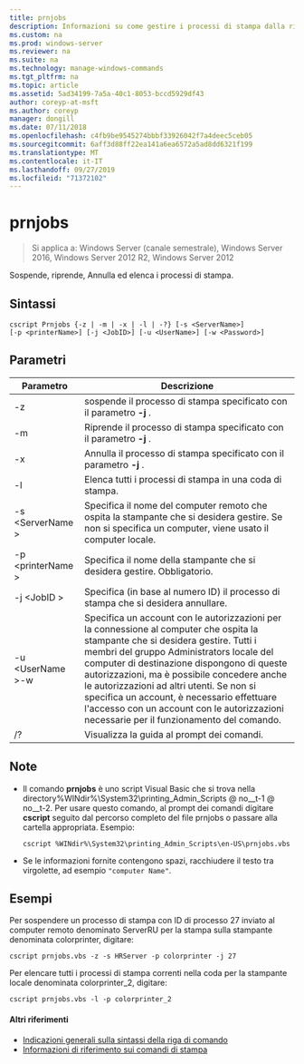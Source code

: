 ```yaml
---
title: prnjobs
description: Informazioni su come gestire i processi di stampa dalla riga di comando.
ms.custom: na
ms.prod: windows-server
ms.reviewer: na
ms.suite: na
ms.technology: manage-windows-commands
ms.tgt_pltfrm: na
ms.topic: article
ms.assetid: 5ad34199-7a5a-40c1-8053-bccd5929df43
author: coreyp-at-msft
ms.author: coreyp
manager: dongill
ms.date: 07/11/2018
ms.openlocfilehash: c4fb9be9545274bbbf33926042f7a4deec5ceb05
ms.sourcegitcommit: 6aff3d88ff22ea141a6ea6572a5ad8dd6321f199
ms.translationtype: MT
ms.contentlocale: it-IT
ms.lasthandoff: 09/27/2019
ms.locfileid: "71372102"
---
```

# <a name="prnjobs"></a>prnjobs

>Si applica a: Windows Server (canale semestrale), Windows Server 2016, Windows Server 2012 R2, Windows Server 2012

Sospende, riprende, Annulla ed elenca i processi di stampa.

## <a name="syntax"></a>Sintassi
```
cscript Prnjobs {-z | -m | -x | -l | -?} [-s <ServerName>] 
[-p <printerName>] [-j <JobID>] [-u <UserName>] [-w <Password>]
```

## <a name="parameters"></a>Parametri

|          Parametro           |                                                                                                                                                                                        Descrizione                                                                                                                                                                                        |
|------------------------------|-------------------------------------------------------------------------------------------------------------------------------------------------------------------------------------------------------------------------------------------------------------------------------------------------------------------------------------------------------------------------------------------|
|              -z              |                                                                                                                                                                 sospende il processo di stampa specificato con il parametro **-j** .                                                                                                                                                                 |
|              -m              |                                                                                                                                                                Riprende il processo di stampa specificato con il parametro **-j** .                                                                                                                                                                 |
|              -x              |                                                                                                                                                                Annulla il processo di stampa specificato con il parametro **-j** .                                                                                                                                                                 |
|              -l              |                                                                                                                                                                        Elenca tutti i processi di stampa in una coda di stampa.                                                                                                                                                                         |
|       -s \<ServerName >       |                                                                                                                  Specifica il nome del computer remoto che ospita la stampante che si desidera gestire. Se non si specifica un computer, viene usato il computer locale.                                                                                                                  |
|      -p \<printerName >       |                                                                                                                                                           Specifica il nome della stampante che si desidera gestire. Obbligatorio.                                                                                                                                                            |
|         -j \<JobID >          |                                                                                                                                                                Specifica (in base al numero ID) il processo di stampa che si desidera annullare.                                                                                                                                                                 |
| -u \<UserName >-w <Password> | Specifica un account con le autorizzazioni per la connessione al computer che ospita la stampante che si desidera gestire. Tutti i membri del gruppo Administrators locale del computer di destinazione dispongono di queste autorizzazioni, ma è possibile concedere anche le autorizzazioni ad altri utenti. Se non si specifica un account, è necessario effettuare l'accesso con un account con le autorizzazioni necessarie per il funzionamento del comando. |
|              /?              |                                                                                                                                                                           Visualizza la guida al prompt dei comandi.                                                                                                                                                                            |

## <a name="remarks"></a>Note
-   Il comando **prnjobs** è uno script Visual Basic che si trova nella directory%WINdir%\System32\printing_Admin_Scripts @ no__t-1 @ no__t-2. Per usare questo comando, al prompt dei comandi digitare **cscript** seguito dal percorso completo del file prnjobs o passare alla cartella appropriata. Esempio:
    ```
    cscript %WINdir%\System32\printing_Admin_Scripts\en-US\prnjobs.vbs
    ```
-   Se le informazioni fornite contengono spazi, racchiudere il testo tra virgolette, ad esempio `"computer Name"`.

## <a name="BKMK_examples"></a>Esempi
Per sospendere un processo di stampa con ID di processo 27 inviato al computer remoto denominato ServerRU per la stampa sulla stampante denominata colorprinter, digitare:
```
cscript prnjobs.vbs -z -s HRServer -p colorprinter -j 27
```
Per elencare tutti i processi di stampa correnti nella coda per la stampante locale denominata colorprinter_2, digitare:
```
cscript prnjobs.vbs -l -p colorprinter_2
```

#### <a name="additional-references"></a>Altri riferimenti

-   [Indicazioni generali sulla sintassi della riga di comando](command-line-syntax-key.md)
-   [Informazioni di riferimento sui comandi di stampa](print-command-reference.md)
